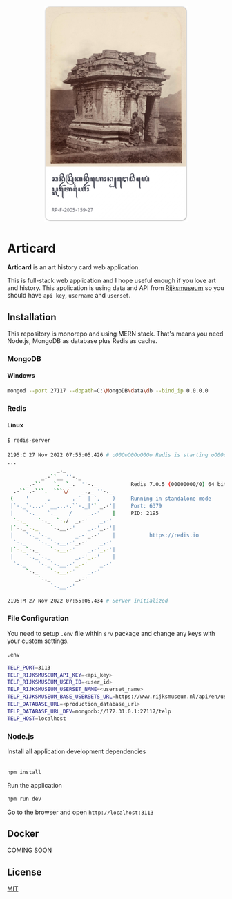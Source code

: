 <h2 align="center">
<p align="center"><img src="https://github.com/junwatu/articard/blob/main/articard.png?raw=true" height="500px" alt="arti-card"></p>
</h2>

# Articard

**Articard** is an art history card web application.

This is full-stack web application and I hope useful enough if you love art and history. This application is using data and API from [Rijksmuseum](https://data.rijksmuseum.nl/object-metadata/api/) so you should have `api key`, `username` and `userset`.

## Installation

This repository is monorepo and using MERN stack. That's means you need Node.js, MongoDB as database plus Redis as cache. 

### MongoDB

#### Windows

```bash
mongod --port 27117 --dbpath=C:\MongoDB\data\db --bind_ip 0.0.0.0
```

### Redis

#### Linux

````bash
$ redis-server

2195:C 27 Nov 2022 07:55:05.426 # oO0OoO0OoO0Oo Redis is starting oO0OoO0OoO0Oo
...
                _._
           _.-``__ ''-._
      _.-``    `.  `_.  ''-._           Redis 7.0.5 (00000000/0) 64 bit
  .-`` .-```.  ```\/    _.,_ ''-._
 (    '      ,       .-`  | `,    )     Running in standalone mode
 |`-._`-...-` __...-.``-._|'` _.-'|     Port: 6379
 |    `-._   `._    /     _.-'    |     PID: 2195
  `-._    `-._  `-./  _.-'    _.-'
 |`-._`-._    `-.__.-'    _.-'_.-'|
 |    `-._`-._        _.-'_.-'    |           https://redis.io
  `-._    `-._`-.__.-'_.-'    _.-'
 |`-._`-._    `-.__.-'    _.-'_.-'|
 |    `-._`-._        _.-'_.-'    |
  `-._    `-._`-.__.-'_.-'    _.-'
      `-._    `-.__.-'    _.-'
          `-._        _.-'
              `-.__.-'

2195:M 27 Nov 2022 07:55:05.434 # Server initialized

````

### File Configuration

You need to setup `.env` file within `srv` package and change any keys with your custom settings.

`.env`

```bash
TELP_PORT=3113
TELP_RIJKSMUSEUM_API_KEY=<api_key>
TELP_RIJKSMUSEUM_USER_ID=<user_id>
TELP_RIJKSMUSEUM_USERSET_NAME=<userset_name>
TELP_RIJKSMUSEUM_BASE_USERSETS_URL=https://www.rijksmuseum.nl/api/en/usersets
TELP_DATABASE_URL=<production_database_url>
TELP_DATABASE_URL_DEV=mongodb://172.31.0.1:27117/telp
TELP_HOST=localhost
```

### Node.js

Install all application development dependencies

```bash

npm install
```

Run the application

```bash
npm run dev
```

Go to the browser and open `http://localhost:3113`

## Docker

COMING SOON

## License

[MIT](https://choosealicense.com/licenses/mit/)

